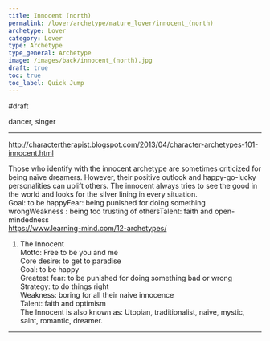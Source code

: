 ```yaml
---
title: Innocent (north)
permalink: /lover/archetype/mature_lover/innocent_(north)
archetype: Lover
category: Lover
type: Archetype
type_general: Archetype
image: /images/back/innocent_(north).jpg
draft: true
toc: true
toc_label: Quick Jump
---
```

#draft   
  
dancer, singer  
  
---  
  
http://charactertherapist.blogspot.com/2013/04/character-archetypes-101-innocent.html  
  
Those who identify with the innocent archetype are sometimes criticized for being naïve dreamers. However, their positive outlook and happy-go-lucky personalities can uplift others. The innocent always tries to see the good in the world and looks for the silver lining in every situation.  
Goal: to be happyFear: being punished for doing something wrongWeakness : being too trusting of othersTalent: faith and open-mindedness  
https://www.learning-mind.com/12-archetypes/  
  
1. The Innocent  
Motto: Free to be you and me  
Core desire: to get to paradise  
Goal: to be happy  
Greatest fear: to be punished for doing something bad or wrong  
Strategy: to do things right  
Weakness: boring for all their naive innocence  
Talent: faith and optimism  
The Innocent is also known as: Utopian, traditionalist, naive, mystic, saint, romantic, dreamer.
---
